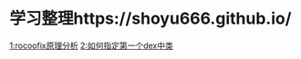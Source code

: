 # 学习整理https://shoyu666.github.io/
<a href="https://github.com/shoyu666/shoyu666.github.io/blob/master/rocoofixAnalysis.md">1:rocoofix原理分析</a>
<a href="https://github.com/shoyu666/shoyu666.github.io/blob/master/custom_dex.md">2:如何指定第一个dex中类</a>

